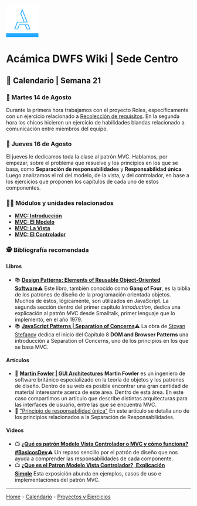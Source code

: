 <img src="/assets/acamica.jpg">

# Acámica DWFS Wiki | Sede Centro

## 📅 Calendario | Semana 21

### 🔴 Martes 14 de Agosto

Durante la primera hora trabajamos con el proyecto Roles, específicamente con un ejercicio relacionado a [Recolección de requisitos](...). En la segunda hora los chicos hicieron un ejercicio de habilidades blandas relacionado a comunicación entre miembros del equipo.

### 🔴 Jueves 16 de Agosto

El jueves le dedicamos toda la clase al patrón MVC. Hablamos, por empezar, sobre el problema que resuelve y los principios en los que se basa, como **Separación de responsabilidades** y **Responsabilidad única**. Luego analizamos el rol del modelo, de la vista, y del controlador, en base a los ejercicios que proponen los capítulos de cada uno de estos componentes.

### 👩‍💻 Módulos y unidades relacionados

* [**MVC: Introducción**](https://www.acamica.com/cursos/353/mvc-introduccion)
* [**MVC: El Modelo**](https://www.acamica.com/cursos/355/mvc-modelo)
* [**MVC: La Vista**](https://www.acamica.com/cursos/356/mvc-vista)
* [**MVC: El Controlador**](https://www.acamica.com/cursos/357/mvc-controlador)

### 🕵️ Bibliografía recomendada

#### Libros

* 📚&nbsp;[**Design Patterns: Elements of Reusable Object-Oriented Software**](https://github.com/dieforfree/edsebooks/blob/master/ebooks/Design%20Patterns%2C%20Elements%20of%20Reusable%20Object-Oriented%20Software.pdf)️️⚠️&nbsp;Este libro, también conocido como **Gang of Four**, es la biblia de los patrones de diseño de la programación orientada objetos. Muchos de éstos, lógicamente, son utilizados en JavaScript. La segunda sección dentro del primer capítulo _Introduction_, dedica una explicación al patrón MVC desde Smalltalk, primer lenguaje que lo implementó, en el año 1979.
* 📚&nbsp;[**JavaScript Patterns | Separation of Concerns**](http://shop.oreilly.com/product/9780596806767.do)⚠️&nbsp;La obra de [Stoyan Stefanov](https://twitter.com/stoyanstefanov?lang=es) dedica el inicio del Capítulo 8 **DOM and Browser Patterns** una introducción a Separation of Concerns, uno de los principios en los que se basa MVC.

#### Artículos

* 🔖&nbsp;[**Martin Fowler | GUI Architectures**](https://martinfowler.com/eaaDev/uiArchs.html)&nbsp;**Martin Fowler** es un ingeniero de software británico especializado en la teoría de objetos y los patrones de diseño. Dentro de su web es posible encontrar una gran cantidad de material interesante acerca de este área. Dentro de esta área. En este caso compartimos un artículo que describe distintas arquitecturas para las interfaces de usuario, entre las que se encuentra MVC.
* 🔖&nbsp;["Principio de responsabilidad única"](https://devexperto.com/principio-responsabilidad-unica/)&nbsp;En este artículo se detalla uno de los principios relacionados a la Separación de Responsabilidades.

#### Videos

* 📺&nbsp;[**¿Qué es patrón Modelo Vista Controlador o MVC y cómo funciona? #BasicosDev**](https://www.youtube.com/watch?v=zhSDjntidws)⚠️&nbsp;Un repaso sencillo por el patrón de diseño que nos ayuda a comprender las responsabilidades de cada componente.
* 📺&nbsp;[**¿Que es el Patron Modelo Vista Controlador?, Explicación Simple**](https://www.youtube.com/watch?v=ANQDmqBYwns)&nbsp;Esta exposición abunda en ejemplos, casos de uso e implementaciones del patrón MVC.

----

[Home](/readme.md) - [Calendario](/semanas/calendario.md) - [Proyectos y Ejercicios](/proyectos-y-ejercicios.md)